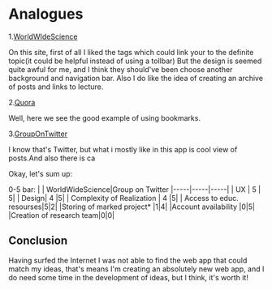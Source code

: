 # Analogues

 1.[WorldWIdeScience](https://www.world-wide.org/Neuro/)
<p>On this site, first of all I liked the tags which could link your to the definite topic(it could be helpful instead of using a tollbar)
But the design is seemed quite awful for me, and I think they should've been choose another background and navigation bar. Also I do like the idea
of creating an archive of posts and links to lecture. </p> 

2.[Quora ](https://www.quora.com/bookmarks)
<p>Well, here we see the good example of using bookmarks.</p>

3.[GroupOnTwitter](https://twitter.com/NatureNeuro) 
<p>I know that's Twitter, but what i mostly like in this app is cool view of posts.And also there is ca</p>

Okay, let's sum up:

0-5 bar:
|  | WorldWideScience|Group on Twitter
|-----|-----|-----|
| UX | 5 | 5|
| Design| 4 |5|
| Complexity of Realization    |  4 |5|
| Access to educ. resourses|5|2|
|Storing of marked project*   |1|4|
|Account availability           |0|5|
|Creation of research team|0|0|

<h2>Conclusion</h2>
Having surfed the Internet I was not able to find the web app that could match my ideas, that's means I'm creating an absolutely new web app, and I do need some time in the development of ideas, but I think, it's worth it!
